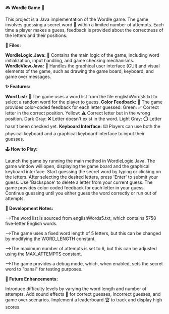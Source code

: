 🎮 **Wordle Game** 🧠

This project is a Java implementation of the Wordle game. The game involves guessing a secret word 🤫 within a limited number of attempts. Each time a player makes a guess, feedback is provided about the correctness of the letters and their positions.

**📁 Files:**

**WordleLogic.Java:** 🧩 Contains the main logic of the game, including word initialization, input handling, and game checking mechanisms.
**WordleView.Java:** 🎨 Handles the graphical user interface (GUI) and visual elements of the game, such as drawing the game board, keyboard, and game over messages.

**✨ Features:**

**Word List:** 📜 The game uses a word list from the file englishWords5.txt to select a random word for the player to guess.
**Color Feedback:** 🌈 The game provides color-coded feedback for each letter guessed:
Green: ✅ Correct letter in the correct position.
Yellow: ⚠️ Correct letter but in the wrong position.
Dark Gray: ❌ Letter doesn't exist in the word.
Light Gray: ⭕ Letter hasn't been checked yet.
**Keyboard Interface:** ⌨️ Players can use both the physical keyboard and a graphical keyboard interface to input their guesses.

**🕹️ How to Play:**

Launch the game by running the main method in WordleLogic.Java.
The game window will open, displaying the game board and the graphical keyboard interface.
Start guessing the secret word by typing or clicking on the letters.
After selecting the desired letters, press 'Enter' to submit your guess.
Use 'Backspace' to delete a letter from your current guess.
The game provides color-coded feedback for each letter in your guess.
Continue guessing until you either guess the word correctly or run out of attempts.

**📝 Development Notes:**

-->The word list is sourced from englishWords5.txt, which contains 5758 five-letter English words.

-->The game uses a fixed word length of 5 letters, but this can be changed by modifying the WORD_LENGTH constant.

-->The maximum number of attempts is set to 6, but this can be adjusted using the MAX_ATTEMPTS constant.

-->The game provides a debug mode, which, when enabled, sets the secret word to "banal" for testing purposes.

**🚀 Future Enhancements:**

Introduce difficulty levels by varying the word length and number of attempts.
Add sound effects 🎵 for correct guesses, incorrect guesses, and game over scenarios.
Implement a leaderboard 🏆 to track and display high scores.
